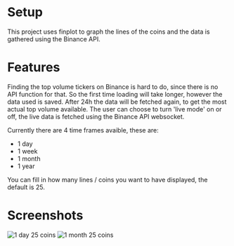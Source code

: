 # Setup
This project uses finplot to graph the lines of the coins and the data is gathered using the Binance API.

# Features
Finding the top volume tickers on Binance is hard to do, since there is no API function for that. 
So the first time loading will take longer, however the data used is saved.
After 24h the data will be fetched again, to get the most actual top volume available.
The user can choose to turn 'live mode' on or off, the live data is fetched using the Binance API websocket. 

Currently there are 4 time frames avaible, these are:
- 1 day
- 1 week
- 1 month
- 1 year

You can fill in how many lines / coins you want to have displayed, the default is 25.

# Screenshots
![1 day 25 coins](https://github.com/StephanAkkerman/Binance_Line_Chart/blob/main/screenshot/1day.png)
![1 month 25 coins](https://github.com/StephanAkkerman/Binance_Line_Chart/blob/main/screenshot/1month.png)
